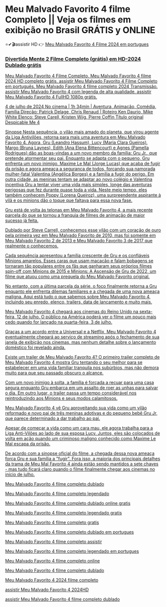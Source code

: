 # Meu Malvado Favorito 4 filme Completo || Veja os filmes em exibição no Brasil GRÁTIS y ONLINE

⭐✔🎬assistir HD 👉   <a href="https://cinesecure.com/pt/movie/519182/despicableme4" rel="nofollow">Meu Malvado Favorito 4 Filme  2024 em portugues</p>

### Divertida Mente 2 Filme Completo (grátis) em HD-2024 Dublado grátis

Meu Malvado Favorito 4 Filme Completo. Meu Malvado Favorito 4 filme 2024 HD completo grátis. assistir Meu Malvado Favorito 4 Filme Completo em português. Meu Malvado Favorito 4 filme completo 2024 Transmissão. assistir Meu Malvado Favorito 4 com legenda de alta qualidade. assistir Meu Malvado Favorito 4 FullHD 1080p grátis.

4 de julho de 2024 No cinema | 1h 34min | Aventura, Animação, Comédia, Família
Direção: Patrick Delage, Chris Renaud | Roteiro Ken Daurio, Mike White
Elenco: Steve Carell, Kristen Wiig, Pierre Coffin
Título original Despicable Me 4

Sinopse
Nesta sequência, o vilão mais amado do planeta, que virou agente da Liga Antivilões, retorna para mais uma aventura em Meu Malvado Favorito 4. Agora, Gru (Leandro Hassum), Lucy (Maria Clara Gueiros), Margo (Bruna Laynes), Edith (Ana Elena Bittencourt) e Agnes (Pamella Rodrigues) dão as boas-vindas a um novo membro da família: Gru Jr., que pretende atormentar seu pai. Enquanto se adapta com o pequeno, Gru enfrenta um novo inimigo, Maxime Le Mal (Jorge Lucas) que acaba de fugir da prisão e agora ameaça a segurança de todos, forçando sua namorada mulher-fatal Valentina (Angélica Borges) e a família a fugir do perigo. Em outra cidade, as meninas tentam se adaptar ao novo colégio e Valentina incentiva Gru a tentar viver uma vida mais simples, longe das aventuras perigosas que fez durante quase toda a vida. Neste meio tempo, eles também conhecem Poppy (Lorena Queiroz), uma surpreendente aspirante à vilã e os minions dão o toque que faltava para essa nova fase.

Gru está de volta às telonas em Meu Malvado Favorito 4, a mais recente parcela do que se tornou a franquia de filmes de animação de maior sucesso já feita.

Dublado por Steve Carrell, conhecemos esse vilão com um coração de ouro pela primeira vez em Meu Malvado Favorito de 2010, mas foi somente em Meu Malvado Favorito 2 de 2013 e Meu Malvado Favorito 3 de 2017 que realmente o conhecemos.

Cada sequência apresentou a família crescente de Gru e os confiáveis ​​Minions amarelos. Esses caras que usam macacão e falam bobagens se tornaram tão populares entre os fãs que ganharam seus próprios filmes spin-off com Minions de 2015 e Minions: A Ascensão de Gru de 2022, um filme que atuou como uma prequela do Meu Malvado Favorito original.

No entanto, com a última parcela da série, o foco finalmente retorna a Gru enquanto ele enfrenta dilemas familiares e a chegada de uma nova ameaça maligna. Aqui está tudo o que sabemos sobre Meu Malvado Favorito 4, incluindo seu enredo, elenco, trailers, data de lançamento e muito mais.

Meu Malvado Favorito 4 chegará aos cinemas do Reino Unido na sexta-feira, 12 de julho. O público na América poderá ver o filme um pouco mais cedo quando for lançado na quarta-feira, 3 de julho.

Graças a um acordo entre a Universal e a Netflix, Meu Malvado Favorito 4 eventualmente chegará ao serviço de streaming após o fechamento de sua janela de exibição nos cinemas, mas nenhum detalhe sobre o lançamento doméstico foi revelado ainda.

Existe um trailer de Meu Malvado Favorito 4?
O primeiro trailer completo de Meu Malvado Favorito 4 mostra Gru tentando o seu melhor para se estabelecer em uma vida familiar tranquila nos subúrbios, mas não demora muito para que seu passado obscuro o alcance.

Com um novo inimigo à solta, a família é forçada a recuar para uma casa segura enquanto Gru embarca em um assalto de roer as unhas para salvar o dia. Em outro lugar, o trailer passa um tempo considerável nos reintroduzindo aos Minions e seus modos calamitosos.

Meu Malvado Favorito 4 vê Gru aproveitando sua vida como um vilão reformado e novo pai de três meninas adotivas e do pequeno bebê Gru Jr, que parece determinado a dar trabalho ao pai.

Apesar de começar a vida como um cara mau, ele agora trabalha para a Liga Anti-Vilões ao lado de sua esposa Lucy. Juntos, eles são colocados de volta em ação quando um criminoso maligno conhecido como Maxime Le Mal escapa da prisão.

De acordo com a sinopse oficial do filme, a chegada dessa nova ameaça força Gru e sua família a "fugir". Fora isso, a maioria dos principais detalhes da trama de Meu Mal Favorito 4 ainda estão sendo mantidos a sete chaves - mas tudo ficará claro quando o filme finalmente chegar aos cinemas no início de julho.

Meu Malvado Favorito 4 filme completo dublado

Meu Malvado Favorito 4 filme completo legendado

Meu Malvado Favorito 4 filme completo dublado online gratis

Meu Malvado Favorito 4 filme completo legendado gratis

Meu Malvado Favorito 4 filme completo gratis

Meu Malvado Favorito 4 filme completo dublado em portugues

Meu Malvado Favorito 4 filme completo assistir

Meu Malvado Favorito 4 filme completo legendado em portugues

Meu Malvado Favorito 4 filme completo online

Meu Malvado Favorito 4 filme completo dublado

Meu Malvado Favorito 4 2024 filme completo

assistir Meu Malvado Favorito 4 2024HD

assistir Meu Malvado Favorito 4 filme completo dublado
